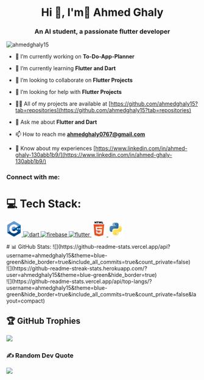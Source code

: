 <h1 align="center">Hi 👋, I'm ِAhmed Ghaly</h1>
<h3 align="center">An AI student, a passionate flutter developer</h3>

<p align="left"> <img src="https://komarev.com/ghpvc/?username=ahmedghaly15&label=Profile%20views&color=0e75b6&style=flat" alt="ahmedghaly15" /> </p>


- 🔭 I’m currently working on **To-Do-App-Planner**

- 🌱 I’m currently learning **Flutter and Dart**

- 👯 I’m looking to collaborate on **Flutter Projects**

- 🤝 I’m looking for help with **Flutter Projects**

- 👨‍💻 All of my projects are available at [https://github.com/ahmedghaly15?tab=repositories](https://github.com/ahmedghaly15?tab=repositories)

- 💬 Ask me about **Flutter and Dart**

- 📫 How to reach me **ahmedghaly0767@gmail.com**

- 📄 Know about my experiences [https://www.linkedin.com/in/ahmed-ghaly-130abb1b9/](https://www.linkedin.com/in/ahmed-ghaly-130abb1b9/)

<h3 align="left">Connect with me:</h3>
<p align="left">
</p>


# 💻 Tech Stack:
<p align="left"> <a href="https://www.w3schools.com/cpp/" target="_blank" rel="noreferrer"> <img src="https://raw.githubusercontent.com/devicons/devicon/master/icons/cplusplus/cplusplus-original.svg" alt="cplusplus" width="40" height="40"/> </a> <a href="https://dart.dev" target="_blank" rel="noreferrer"> <img src="https://www.vectorlogo.zone/logos/dartlang/dartlang-icon.svg" alt="dart" width="40" height="40"/> </a> <a href="https://firebase.google.com/" target="_blank" rel="noreferrer"> <img src="https://www.vectorlogo.zone/logos/firebase/firebase-icon.svg" alt="firebase" width="40" height="40"/> </a> <a href="https://flutter.dev" target="_blank" rel="noreferrer"> <img src="https://www.vectorlogo.zone/logos/flutterio/flutterio-icon.svg" alt="flutter" width="40" height="40"/> </a> <a href="https://www.w3.org/html/" target="_blank" rel="noreferrer"> <img src="https://raw.githubusercontent.com/devicons/devicon/master/icons/html5/html5-original-wordmark.svg" alt="html5" width="40" height="40"/> </a> <a href="https://www.python.org" target="_blank" rel="noreferrer"> <img src="https://raw.githubusercontent.com/devicons/devicon/master/icons/python/python-original.svg" alt="python" width="40" height="40"/> </a> </p>
# 📊 GitHub Stats:
![](https://github-readme-stats.vercel.app/api?username=ahmedghaly15&theme=blue-green&hide_border=true&include_all_commits=true&count_private=false)<br/>
![](https://github-readme-streak-stats.herokuapp.com/?user=ahmedghaly15&theme=blue-green&hide_border=true)<br/>
![](https://github-readme-stats.vercel.app/api/top-langs/?username=ahmedghaly15&theme=blue-green&hide_border=true&include_all_commits=true&count_private=false&layout=compact)

## 🏆 GitHub Trophies
![](https://github-profile-trophy.vercel.app/?username=ahmedghaly15&theme=dracula&no-frame=true&no-bg=true&margin-w=4)

### ✍️ Random Dev Quote
![](https://quotes-github-readme.vercel.app/api?type=vetical&theme=radical)

